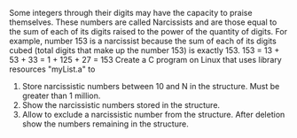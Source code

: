 Some integers through their digits may have the capacity to praise themselves. These numbers are called Narcissists and are those equal to the sum of each of its digits raised to the power of the quantity of digits.
For example, number 153 is a narcissist because the sum of each of its digits cubed (total digits that make up the number 153) is exactly 153.
153 = 13 + 53 + 33 = 1 + 125 + 27 = 153
Create a C program on Linux that uses library resources "myList.a" to
1) Store narcissistic numbers between 10 and N in the structure. Must be greater than 1 million.
2) Show the narcissistic numbers stored in the structure.
3) Allow to exclude a narcissistic number from the structure. After deletion show the numbers remaining in the structure.
